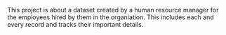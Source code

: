 This project is about a dataset created by a human resource manager for the employees hired by them in the organiation. This includes each and every record and tracks their important details. 
